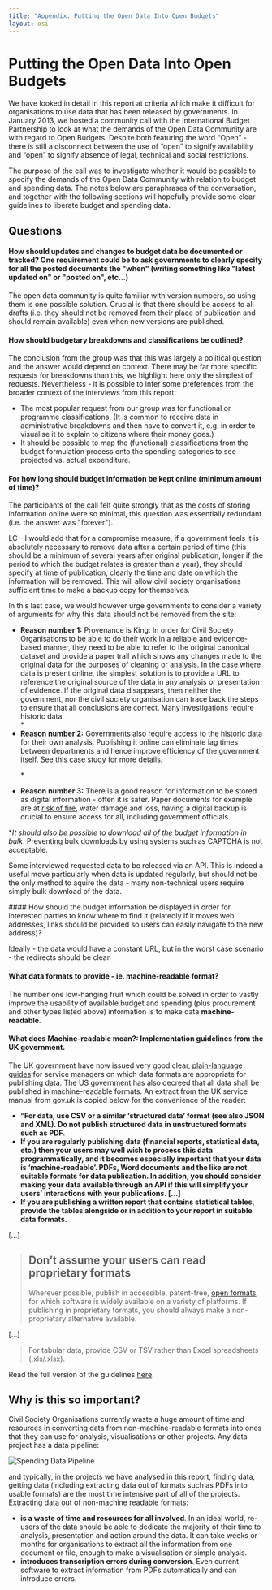 ```yaml
---
title: "Appendix: Putting the Open Data Into Open Budgets"
layout: osi
---
```


# Putting the Open Data Into Open Budgets

We have looked in detail in this report at criteria which make it difficult for organisations to use data that has been released by governments.  In January 2013, we hosted a community call with the International Budget Partnership to look at what the demands of the Open Data Community are with regard to Open Budgets. Despite both featuring the word “Open” - there is still a disconnect between the use of “open” to signify availability and “open” to signify absence of legal, technical and social restrictions. 

The purpose of the call was to investigate whether it would be possible to specify the demands of the Open Data Community with relation to budget and spending data. The notes below are paraphrases of the conversation, and together with the following sections will hopefully provide some clear guidelines to liberate budget and spending data.  

## Questions

#### How should updates and changes to budget data be documented or tracked? One requirement could be to ask governments to clearly specify for all the posted documents the "when" (writing something like  "latest  updated on"  or "posted on", etc...)

The open data community is quite familiar with version numbers, so using them is one possible solution. 
Crucial is that there should be access to all drafts (i.e. they should not be removed from their place of publication and should remain available) even when new versions are published. 

#### How should budgetary breakdowns and classifications be outlined?

The conclusion from the group was that this was largely a political question and the answer would depend on context. There may be far more specific requests for breakdowns than this, we highlight here only the simplest of requests. Nevertheless - it is possible to infer some preferences from the broader context of the interviews from this report: 

* The most popular request from our group was for functional or programme classifications. (It is common to receive data in administrative breakdowns and then have to convert it, e.g. in order to visualise it to explain to citizens where their money goes.)
* It should be possible to map the (functional) classifications from the budget formulation process onto the spending categories to see projected vs. actual expenditure. 

#### For how long should budget information be kept online (minimum amount of time)?

The participants of the call felt quite strongly that as the costs of storing information online were so minimal, this question was essentially redundant (i.e. the answer was "forever"). 

LC - I would add that for a compromise measure, if a government feels it is absolutely necessary to remove data after a certain period of time (this should be a minimum of several years after original publication, longer if the period to which the budget relates is greater than a year), they should specify at time of publication, clearly the time and date on which the information will be removed. This will allow civil society organisations sufficient time to make a backup copy for themselves. 

In this last case, we would however urge governments to consider a variety of arguments for why this data should not be removed from the site: 
<ul><li><strong>Reason number 1:</strong> Provenance is King. In order for Civil Society Organisations to be able to do their work in a reliable and evidence-based manner, they need to be able to refer to the original canonical dataset and provide a paper trail which shows any changes made to the original data for the purposes of cleaning or analysis. In the case where data is present online, the simplest solution is to provide a URL to reference the original source of the data in any analysis or presentation of evidence. If the original data disappears, then neither the government, nor the civil society organisation can trace back the steps to ensure that all conclusions are correct. Many investigations require historic data. </li>
* <li><strong>Reason number 2:</strong> Governments also require access to the historic data for their own analysis. Publishing it online can eliminate lag times between departments and hence improve efficiency of the government itself. See this <a href="http://openspending.org/resources/gift/chapter2-2.html">case study</a> for more details. </li> <p>
* <li><strong>Reason number 3:</strong> There is a good reason for information to be stored as digital information - often it is safer. Paper documents for example are at <a href="http://www.google.com/url?q=http%3A%2F%2Farticles.timesofindia.indiatimes.com%2F2012-06-23%2Findia%2F32381434_1_fire-department-mantralaya-data-centre&sa=D&sntz=1&usg=AFQjCNGXnWD5ZJnHPdbq2goWL1XWfCQvVQ">risk of fire</a>, water damage and loss, having a digital backup is crucial to ensure access for all, including government officials. </li> 
</ul>

**It should also be possible to download all of the budget information* *in bulk*. Preventing bulk downloads by using systems such as CAPTCHA is not acceptable. 

Some interviewed requested data to be released via an API. This is indeed a useful move particularly when data is updated regularly, but should not be the only method to aquire the data - many non-technical users require simply bulk download of the data. 

#### How should the budget information be displayed in order for interested parties to know where to find it (relatedly if it moves web addresses, links should be provided so users can easily navigate to the new address)?

Ideally - the data would have a constant URL, but in the worst case scenario - the redirects should be clear. 

#### What data formats to provide - ie. machine-readable format?

The number one low-hanging fruit which could be solved in order to vastly improve the usability of available budget and spending (plus procurement and other types listed above) information is to make data **machine-readable**.

<div class="well"><h4>What does Machine-readable mean?: Implementation guidelines from the UK government.</h4>

The UK government have now issued very good clear, <a href="https://www.gov.uk/service-manual/design-and-content/choosing-appropriate-formats.html">plain-language guides</a> for service managers on which data formats are appropriate for publishing data. The US government has also decreed that all data shall be published in machine-readable formats. An extract from the UK service manual from gov.uk is copied below for the convenience of the reader: 
<ul>
<li><quote><strong>“For data, use CSV or a similar ‘structured data’ format (see also JSON and XML). Do not publish structured data in unstructured formats such as PDF</strong></quote>.</li>
<li><quote><strong>If you are regularly publishing data (financial reports, statistical data, etc.) then your users may well wish to process this data programmatically, and it becomes especially important that your data is ‘machine-readable’. PDFs, Word documents and the like are not suitable formats for data publication. In addition, you should consider making your data available through an API if this will simplify your users’ interactions with your publications. [...]</quote></strong> </li>
<li><quote><strong>If you are publishing a written report that contains statistical tables, provide the tables alongside or in addition to your report in suitable data formats.</quote></strong>
</ul>

[...] 

> <h2>Don’t assume your users can read proprietary formats</h2>
> Wherever possible, publish in accessible, patent-free, <a href="https://en.wikipedia.org/wiki/Open_format">open formats</a>, for which software is widely available on a variety of platforms. If publishing in proprietary formats, you should always make a non-proprietary alternative available.
[...] 
> For tabular data, provide CSV or TSV rather than Excel spreadsheets (.xls/.xlsx).

Read the full version of the guidelines <a href="https://www.gov.uk/service-manual/design-and-content/choosing-appropriate-formats.html">here</a>.

</div>

## Why is this so important? 

Civil Society Organisations currently waste a huge amount of time and resources in converting data from non-machine-readable formats into ones that they can use for analysis, visualisations or other projects. Any data project has a data pipeline: 

![Spending Data Pipeline](http://farm9.staticflickr.com/8399/8883957266_d31e9bb404_z.jpg)

and typically, in the projects we have analysed in this report, finding data, getting data (including extracting data out of formats such as PDFs into usable formats) are the most time intensive part of all of the projects. Extracting data out of non-machine readable formats: 

* **is a waste of time and resources for all involved**. In an ideal world, re-users of the data should be able to dedicate the majority of their time to analysis, presentation and action around the data. It can take weeks or months for organisations to extract all the information from one document or file, enough to make a visualisation or simple analysis. 
* **introduces transcription errors during conversion**. Even current software to extract information from PDFs automatically and can introduce errors. 
